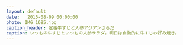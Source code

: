 ```yaml
---
layout: default
date:   2015-08-09 00:00:00
photo: IMG_1685.jpg
caption_header: 定番牛すじと人参アジアンさらだ
caption: いつもの牛すじといつもの人参サラダ。明日は自動的に牛すじお好み焼き。
---
```

